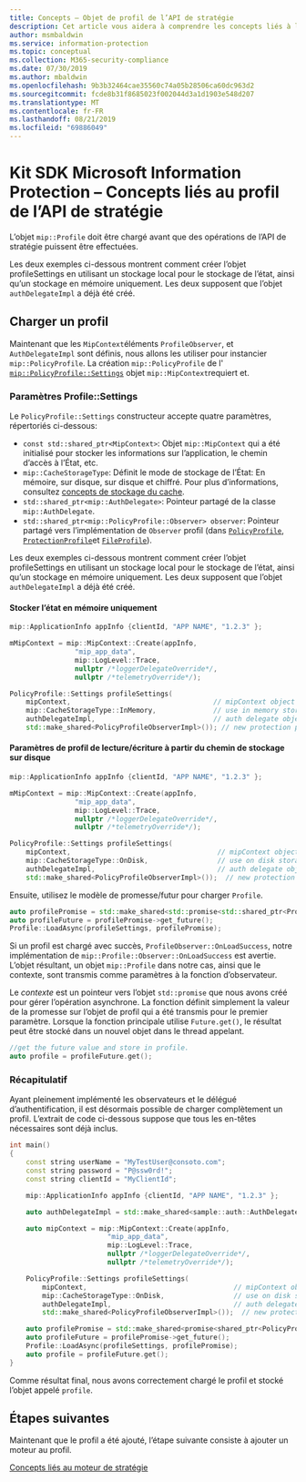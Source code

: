 ```yaml
---
title: Concepts – Objet de profil de l’API de stratégie
description: Cet article vous aidera à comprendre les concepts liés à l’objet de profil de stratégie qui est créé pendant l’initialisation de l’application.
author: msmbaldwin
ms.service: information-protection
ms.topic: conceptual
ms.collection: M365-security-compliance
ms.date: 07/30/2019
ms.author: mbaldwin
ms.openlocfilehash: 9b3b32464cae35560c74a05b28506ca60dc963d2
ms.sourcegitcommit: fcde8b31f8685023f002044d3a1d1903e548d207
ms.translationtype: MT
ms.contentlocale: fr-FR
ms.lasthandoff: 08/21/2019
ms.locfileid: "69886049"
---
```

# <a name="microsoft-information-protection-sdk---policy-api-profile-concepts"></a>Kit SDK Microsoft Information Protection – Concepts liés au profil de l’API de stratégie

L’objet `mip::Profile` doit être chargé avant que des opérations de l’API de stratégie puissent être effectuées.

Les deux exemples ci-dessous montrent comment créer l’objet profileSettings en utilisant un stockage local pour le stockage de l’état, ainsi qu’un stockage en mémoire uniquement. Les deux supposent que l’objet `authDelegateImpl` a déjà été créé.

## <a name="load-a-profile"></a>Charger un profil

Maintenant que les `MipContext`éléments `ProfileObserver`, et `AuthDelegateImpl` sont définis, nous allons les utiliser pour instancier `mip::PolicyProfile`. La création `mip::PolicyProfile` de l' [`mip::PolicyProfile::Settings`](reference/class_mip_PolicyProfile_settings.md) objet `mip::MipContext`requiert et.

### <a name="profilesettings-parameters"></a>Paramètres Profile::Settings

Le `PolicyProfile::Settings` constructeur accepte quatre paramètres, répertoriés ci-dessous:

- `const std::shared_ptr<MipContext>`: Objet `mip::MipContext` qui a été initialisé pour stocker les informations sur l’application, le chemin d’accès à l’État, etc.
- `mip::CacheStorageType`: Définit le mode de stockage de l’État: En mémoire, sur disque, sur disque et chiffré. Pour plus d’informations, consultez [concepts de stockage du cache](concept-cache-storage.md).
- `std::shared_ptr<mip::AuthDelegate>`: Pointeur partagé de la classe `mip::AuthDelegate`.
- `std::shared_ptr<mip::PolicyProfile::Observer> observer`: Pointeur partagé vers l’implémentation de `Observer` profil (dans [`PolicyProfile`](reference/class_mip_policyprofile_observer.md), [`ProtectionProfile`](reference/class_mip_protectionprofile_observer.md)et [`FileProfile`](reference/class_mip_fileprofile_observer.md)).

Les deux exemples ci-dessous montrent comment créer l’objet profileSettings en utilisant un stockage local pour le stockage de l’état, ainsi qu’un stockage en mémoire uniquement. Les deux supposent que l’objet `authDelegateImpl` a déjà été créé.

#### <a name="store-state-in-memory-only"></a>Stocker l’état en mémoire uniquement

```cpp
mip::ApplicationInfo appInfo {clientId, "APP NAME", "1.2.3" };

mMipContext = mip::MipContext::Create(appInfo,
                "mip_app_data",
                mip::LogLevel::Trace,
                nullptr /*loggerDelegateOverride*/,
                nullptr /*telemetryOverride*/);

PolicyProfile::Settings profileSettings(
    mipContext,                                   // mipContext object
    mip::CacheStorageType::InMemory,              // use in memory storage
    authDelegateImpl,                             // auth delegate object
    std::make_shared<PolicyProfileObserverImpl>()); // new protection profile observer
```

#### <a name="readwrite-profile-settings-from-storage-path-on-disk"></a>Paramètres de profil de lecture/écriture à partir du chemin de stockage sur disque

```cpp
mip::ApplicationInfo appInfo {clientId, "APP NAME", "1.2.3" };

mMipContext = mip::MipContext::Create(appInfo,
                "mip_app_data",
                mip::LogLevel::Trace,
                nullptr /*loggerDelegateOverride*/,
                nullptr /*telemetryOverride*/);

PolicyProfile::Settings profileSettings(
    mipContext,                                    // mipContext object
    mip::CacheStorageType::OnDisk,                 // use on disk storage
    authDelegateImpl,                              // auth delegate object
    std::make_shared<PolicyProfileObserverImpl>());  // new protection profile observer
```

Ensuite, utilisez le modèle de promesse/futur pour charger `Profile`.

```cpp
auto profilePromise = std::make_shared<std::promise<std::shared_ptr<Profile>>>();
auto profileFuture = profilePromise->get_future();
Profile::LoadAsync(profileSettings, profilePromise);
```

Si un profil est chargé avec succès, `ProfileObserver::OnLoadSuccess`, notre implémentation de `mip::Profile::Observer::OnLoadSuccess` est avertie. L’objet résultant, un objet `mip::Profile` dans notre cas, ainsi que le contexte, sont transmis comme paramètres à la fonction d’observateur.

Le *contexte* est un pointeur vers l’objet `std::promise` que nous avons créé pour gérer l’opération asynchrone. La fonction définit simplement la valeur de la promesse sur l’objet de profil qui a été transmis pour le premier paramètre. Lorsque la fonction principale utilise `Future.get()`, le résultat peut être stocké dans un nouvel objet dans le thread appelant.

```cpp
//get the future value and store in profile.
auto profile = profileFuture.get();
```

### <a name="putting-it-together"></a>Récapitulatif

Ayant pleinement implémenté les observateurs et le délégué d’authentification, il est désormais possible de charger complètement un profil. L’extrait de code ci-dessous suppose que tous les en-têtes nécessaires sont déjà inclus.

```cpp
int main()
{
    const string userName = "MyTestUser@consoto.com";
    const string password = "P@ssw0rd!";
    const string clientId = "MyClientId";

    mip::ApplicationInfo appInfo {clientId, "APP NAME", "1.2.3" };

    auto authDelegateImpl = std::make_shared<sample::auth::AuthDelegateImpl>(appInfo, userName, password);

    auto mipContext = mip::MipContext::Create(appInfo,
                        "mip_app_data",
                        mip::LogLevel::Trace,
                        nullptr /*loggerDelegateOverride*/,
                        nullptr /*telemetryOverride*/);

    PolicyProfile::Settings profileSettings(
        mipContext,                                    // mipContext object
        mip::CacheStorageType::OnDisk,                 // use on disk storage
        authDelegateImpl,                              // auth delegate object
        std::make_shared<PolicyProfileObserverImpl>());  // new protection profile observer

    auto profilePromise = std::make_shared<promise<shared_ptr<PolicyProfile>>>();
    auto profileFuture = profilePromise->get_future();
    Profile::LoadAsync(profileSettings, profilePromise);
    auto profile = profileFuture.get();
}
```

Comme résultat final, nous avons correctement chargé le profil et stocké l’objet appelé `profile`.

## <a name="next-steps"></a>Étapes suivantes

Maintenant que le profil a été ajouté, l’étape suivante consiste à ajouter un moteur au profil.

[Concepts liés au moteur de stratégie](concept-profile-engine-policy-engine-cpp.md)
